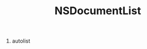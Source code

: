 ﻿---
uid: crmscript_ref_NSDocumentList
title: NSDocumentList
intellisense: Void.NSDocumentList
keywords: NSDocumentList
so.topic: reference
---



1. autolist 

